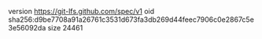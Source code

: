 version https://git-lfs.github.com/spec/v1
oid sha256:d9be7708a91a26761c3531d673fa3db269d44feec7906c0e2867c5e3e56092da
size 24461
